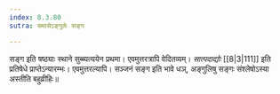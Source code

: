 ```yaml
---
index: 8.3.80
sutra: समासेऽङ्गुलेः सङ्गः

---
```

   सङ्ग इति षष्ठ्याः स्थाने सुब्ब्यत्ययेन प्रथमा। एवमुत्तरत्रापि वेदितव्यम्। _सात्पदाद्योः_ [[8|3|111]]  इति प्रतिषेधे प्राप्तेऽन्यारम्भः। एवमुत्तरल्यापि। सञ्जनं सङ्ग इति भावे धञ्, अङ्गुलिषु सङ्गः संश्लेषोऽस्या अस्तीति बहुव्रीहिः॥